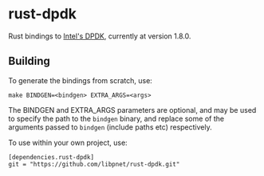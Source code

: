 # rust-dpdk

Rust bindings to [Intel's DPDK](http://dpdk.org/), currently at version 1.8.0.

## Building

To generate the bindings from scratch, use:

```
make BINDGEN=<bindgen> EXTRA_ARGS=<args>
```

The BINDGEN and EXTRA_ARGS parameters are optional, and may be used to specify
the path to the `bindgen` binary, and replace some of the arguments passed to
`bindgen` (include paths etc) respectively.

To use within your own project, use:

```
[dependencies.rust-dpdk]
git = "https://github.com/libpnet/rust-dpdk.git"
```
